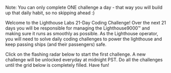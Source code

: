 Note: You can only complete ONE challenge a day - that way you will build up that daily habit, so no skipping ahead :)  

Welcome to the Lighthouse Labs 21-Day Coding Challenge! Over the next 21 days you will be responsible for managing the Lighthouse9000™ and making sure it runs as smoothly as possible. As the Lighthouse operator, you will need to solve daily coding challenges to power the lighthouse and keep passing ships (and their passengers) safe.   

Click on the flashing radar below to start the first challenge. A new challenge will be unlocked everyday at midnight PST. Do all the challenges until the grid below is completely filled. Have fun!
